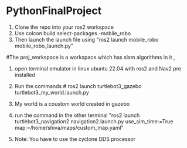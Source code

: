 # PythonFinalProject

1. Clone the repo into your ros2 workspace 
2. Use colcon build select-packages -mobile_robo
3. Then launch the launch file using "ros2 launch mobile_robo mobile_robo_launch.py"


#The proj_workspace is a workspace which has slam algorithms in it , 
1. open terminal emulator in linux ubuntu 22.04 with ros2 and Nav2 pre installed 
2. Run the commands # ros2 launch turtlebot3_gazebo turtlebot3_my_world.launch.py 
3. My world is a coustom world created in gazebo 
4. run the command in the other terminal "ros2 launch turtlebot3_navigation2 navigation2.launch.py use_sim_time:=True map:=/home/shiva/maps/custom_map.yaml"

5.  Note: You have to use the cyclone DDS processor 



